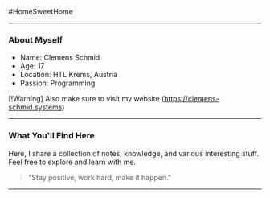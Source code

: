 #HomeSweetHome 

----
### About Myself

- Name: Clemens Schmid
- Age: 17
- Location: HTL Krems, Austria
- Passion: Programming

[!Warning] 
Also make sure to visit my website
(https://clemens-schmid.systems)

---
### What You'll Find Here

Here, I share a collection of notes, knowledge, and various interesting stuff. Feel free to explore and learn with me.

> "Stay positive, work hard, make it happen."

---